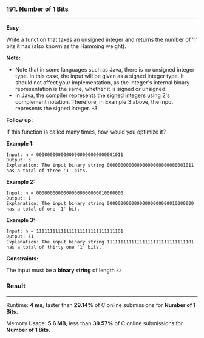 ### 191. Number of 1 Bits

---

**Easy**

Write a function that takes an unsigned integer and returns the number of '1' bits it has (also known as the Hamming weight).

**Note:**

- Note that in some languages such as Java, there is no unsigned integer type. In this case, the input will be given as a signed integer type. It should not affect your implementation, as the integer's internal binary representation is the same, whether it is signed or unsigned.
- In Java, the compiler represents the signed integers using 2's complement notation. Therefore, in Example 3 above, the input represents the signed integer. -3.

**Follow up:**

If this function is called many times, how would you optimize it?

**Example 1:**

```
Input: n = 00000000000000000000000000001011
Output: 3
Explanation: The input binary string 00000000000000000000000000001011 has a total of three '1' bits.
```

**Example 2:**

```
Input: n = 00000000000000000000000010000000
Output: 1
Explanation: The input binary string 00000000000000000000000010000000 has a total of one '1' bit.
```

**Example 3:**

```
Input: n = 11111111111111111111111111111101
Output: 31
Explanation: The input binary string 11111111111111111111111111111101 has a total of thirty one '1' bits.
```

**Constraints:**

The input must be a **binary string** of length `32`

### Result

---

Runtime: **4 ms**, faster than **29.14%** of C online submissions for **Number of 1 Bits.**

Memory Usage: **5.6 MB**, less than **39.57%** of C online submissions for **Number of 1 Bits.**
